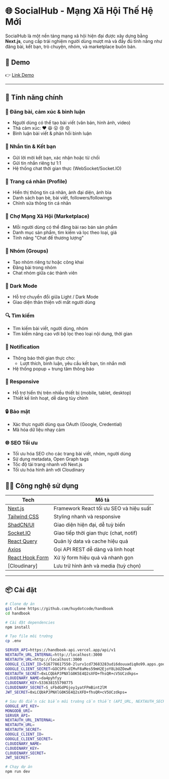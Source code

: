 # 🌐 SocialHub - Mạng Xã Hội Thế Hệ Mới

SocialHub là một nền tảng mạng xã hội hiện đại được xây dựng bằng **Next.js**, cung cấp trải nghiệm người dùng mượt mà và đầy đủ tính năng như đăng bài, kết bạn, trò chuyện, nhóm, và marketplace buôn bán.

## 🚀 Demo

👉 [Link Demo](https://handbookk.vercel.app/)

---

## 🎯 Tính năng chính

### 📝 Đăng bài, cảm xúc & bình luận

- Người dùng có thể tạo bài viết (văn bản, hình ảnh, video)
- Thả cảm xúc: ❤️ 😆 😮 😢 😡
- Bình luận bài viết & phản hồi bình luận

### 💬 Nhắn tin & Kết bạn

- Gửi lời mời kết bạn, xác nhận hoặc từ chối
- Gửi tin nhắn riêng tư 1:1
- Hệ thống chat thời gian thực (WebSocket/Socket.IO)

### 👤 Trang cá nhân (Profile)

- Hiển thị thông tin cá nhân, ảnh đại diện, ảnh bìa
- Danh sách bạn bè, bài viết, followers/followings
- Chỉnh sửa thông tin cá nhân

### 🛒 Chợ Mạng Xã Hội (Marketplace)

- Mỗi người dùng có thể đăng bài rao bán sản phẩm
- Danh mục sản phẩm, tìm kiếm và lọc theo loại, giá
- Tính năng "Chat để thương lượng"

### 👥 Nhóm (Groups)

- Tạo nhóm riêng tư hoặc công khai
- Đăng bài trong nhóm
- Chat nhóm giữa các thành viên

### 🌙 Dark Mode

- Hỗ trợ chuyển đổi giữa Light / Dark Mode
- Giao diện thân thiện với mắt người dùng

### 🔍 Tìm kiếm

- Tìm kiếm bài viết, người dùng, nhóm
- Tìm kiếm nâng cao với bộ lọc theo loại nội dung, thời gian

### 🔔 Notification

- Thông báo thời gian thực cho:
    - Lượt thích, bình luận, yêu cầu kết bạn, tin nhắn mới
- Hệ thống popup + trung tâm thông báo

### 📱 Responsive

- Hỗ trợ hiển thị trên nhiều thiết bị (mobile, tablet, desktop)
- Thiết kế linh hoạt, dễ dàng tùy chỉnh

### 🔒 Bảo mật

- Xác thực người dùng qua OAuth (Google, Credential)
- Mã hóa dữ liệu nhạy cảm

### 🌐 SEO Tối ưu

- Tối ưu hóa SEO cho các trang bài viết, nhóm, người dùng
- Sử dụng metadata, Open Graph tags
- Tốc độ tải trang nhanh với Next.js
- Tối ưu hóa hình ảnh với Cloudinary

## 🧑‍💻 Công nghệ sử dụng

| Tech                                            | Mô tả                                   |
| ----------------------------------------------- | --------------------------------------- |
| [Next.js](https://nextjs.org)                   | Framework React tối ưu SEO và hiệu suất |
| [Tailwind CSS](https://tailwindcss.com)         | Styling nhanh và responsive             |
| [ShadCN/UI](https://ui.shadcn.dev/)             | Giao diện hiện đại, dễ tuỳ biến         |
| [Socket.IO](https://socket.io/)                 | Giao tiếp thời gian thực (chat, notif)  |
| [React Query](https://tanstack.com/query)       | Quản lý data và cache hiệu quả          |
| [Axios](https://axios-http.com/)                | Gọi API REST dễ dàng và linh hoạt       |
| [React Hook Form](https://react-hook-form.com/) | Xử lý form hiệu quả và nhanh gọn        |
| [Cloudinary]                                    | Lưu trữ hình ảnh và media (tuỳ chọn)    |

---

## 📦 Cài đặt

```bash
# Clone dự án
git clone https://github.com/huydotcode/handbook
cd handbook

# Cài đặt dependencies
npm install

# Tạo file môi trường
cp .env

SERVER_API=https://handbook-api.vercel.app/api/v1
NEXTAUTH_URL_INTERNAL=http://localhost:3000
NEXTAUTH_URL=http://localhost:3000
GOOGLE_CLIENT_ID=516778617550-2lurv1cd73683283udi6douuadiq0o99.apps.googleusercontent.com
GOOGLE_CLIENT_SECRET=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
NEXTAUTH_SECRET=0xLCQbkPJPNXlG0K5E4Q2sXFD+fhsQR+cV5UCzdkps=
CLOUDINARY_NAME=da4pyhfyy
CLOUDINARY_KEY=533638155798775
CLOUDINARY_SECRET=S_sFbdGdPGjoy1yatFPmBint2lM
JWT_SECRET=0xLCQbkPJPNXlG0K5E4Q2sXFD+fhsQR+cV5UCzdkps=

# Sau đó điền các biến môi trường cần thiết (API_URL, NEXTAUTH_SECRET,...)
GOOGLE_API_KEY=
MONGODB_URI=
SERVER_API=
NEXTAUTH_URL_INTERNAL=
NEXTAUTH_URL=
NEXTAUTH_SECRET=
GOOGLE_CLIENT_ID=
GOOGLE_CLIENT_SECRET=
CLOUDINARY_NAME=
CLOUDINARY_KEY=
CLOUDINARY_SECRET=
JWT_SECRET=

# Chạy dự án
npm run dev
```
